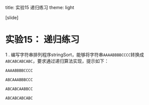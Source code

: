 title: 实验15 递归练习
theme: light

[slide]
# 实验15： 递归练习

1 . 编写字符串排列程序stringSort，能够将字符串`AAAABBBBCCCC`转换成`ABCABCABCABC`，要求通过递归算法实现，提示如下：
```c
AAAABBBBCCCC   

ABCAAABBBCCC   

ABCABCAABBCC

ABCABCABCABC
```